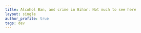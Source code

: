 ```yaml
---
title: Alcohol Ban, and crime in Bihar: Not much to see here
layout: single
author_profile: true
tags: dev
---
```

